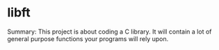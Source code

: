 # libft

Summary:
This project is about coding a C library. It will contain a lot of general purpose functions your programs will rely upon.
